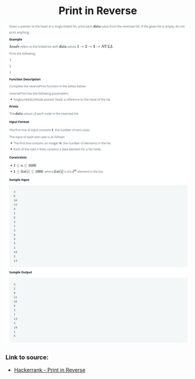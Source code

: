 <h1 align="center">Print in Reverse</h1>

![alt text](https://github.com/matthew01lokiet/Algorithmic-exercises/blob/main/z_description_images/Linked%20List/print_in_reverse.png?raw=true)

### Link to source: 
- <a href="https://www.hackerrank.com/challenges/print-the-elements-of-a-linked-list-in-reverse/problem">Hackerrank - Print in Reverse</a>
